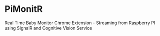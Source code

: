 # PiMonitR
Real Time Baby Monitor Chrome Extension - Streaming from Raspberry PI using SignalR and Cognitive Vision Service

